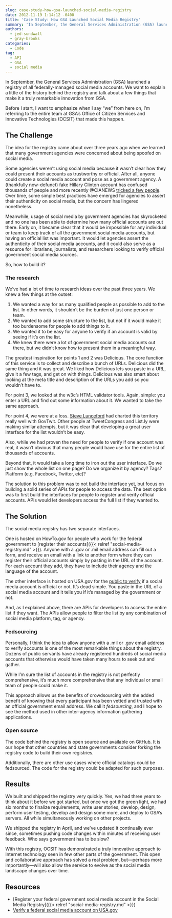 ```yaml
---
slug: case-study-how-gsa-launched-social-media-registry
date: 2012-11-19 1:14:12 -0400
title: 'Case Study: How GSA Launched Social Media Registry'
summary: 'In September, the General Services Administration (GSA) launched a registry of all federally-managed social media accounts. We want to explain a little of the history behind the registry and talk about a few things that make it a truly remarkable innovation from GSA. Before I start, I want to emphasize when I say &ldquo;we&rdquo; from'
authors:
  - jed-sundwall
  - gray-brooks
categories:
  - Code
tag:
  - API
  - GSA
  - social media
---
```


In September, the General Services Administration (GSA) launched a registry of all federally-managed social media accounts. We want to explain a little of the history behind the registry and talk about a few things that make it a truly remarkable innovation from GSA.

Before I start, I want to emphasize when I say “we” from here on, I&#8217;m referring to the entire team at GSA’s Office of Citizen Services and Innovative Technologies (OCSIT) that made this happen.

## The Challenge

The idea for the registry came about over three years ago when we learned that many government agencies were concerned about being spoofed on social media.

Some agencies weren&#8217;t using social media because it wasn&#8217;t clear how they could present their accounts as trustworthy or official. After all, anyone could create a social media account and pose as a government agency. A (thankfully now-defunct) fake Hillary Clinton account has confused thousands of people and more recently @CIANEWS [tricked a few people](http://www.washingtonpost.com/blogs/in-the-loop/post/cia-on-twitter-the-agency-spies-a-fake-account/2012/08/01/gJQAdjWJPX_blog.html). Over time, some simple best practices have emerged for agencies to assert their authenticity on social media, but the concern has lingered nonetheless.

Meanwhile, usage of social media by government agencies has skyrocketed and no one has been able to determine how many official accounts are out there. Early on, it became clear that it would be impossible for any individual or team to keep track of all the government social media accounts, but having an official list was important. It would let agencies assert the authenticity of their social media accounts, and it could also serve as a resource for librarians, journalists, and researchers looking to verify official government social media sources.

So, how to build it?

### The research

We&#8217;ve had a lot of time to research ideas over the past three years. We knew a few things at the outset:

  1. We wanted a way for as many qualified people as possible to add to the list. In other words, it shouldn’t be the burden of just one person or team.
  2. We wanted to add some structure to the list, but not if it would make it too burdensome for people to add things to it.
  3. We wanted it to be easy for anyone to verify if an account is valid by seeing if it’s on the list.
  4. We knew there were a lot of government social media accounts out there, but we didn’t know how to present them in a meaningful way.

The greatest inspiration for points 1 and 2 was Delicious. The core function of this service is to collect and describe a bunch of URLs. Delicious did the same thing and it was great. We liked how Delicious lets you paste in a URL, give it a few tags, and get on with things. Delicious was also smart about looking at the meta title and description of the URLs you add so you wouldn&#8217;t have to.

For point 3, we looked at the w3c’s HTML validator tools. Again, simple: you enter a URL and find out some information about it. We wanted to take the same approach.

For point 4, we were at a loss. [Steve Lunceford](https://twitter.com/dslunceford) had charted this territory really well with GovTwit. Other people at TweetCongress and List.ly were making similar attempts, but it was clear that developing a great user interface for the list wouldn’t be easy.

Also, while we had proven the need for people to verify if one account was real, it wasn&#8217;t obvious that many people would have use for the entire list of thousands of accounts.

Beyond that, it would take a long time to iron out the user interface. Do we just show the whole list on one page? Do we organize it by agency? Tags? Platform (e.g. Facebook, Twitter, etc)?

The solution to this problem was to not build the interface yet, but focus on building a solid series of APIs for people to access the data. The best option was to first build the interfaces for people to register and verify official accounts. APIs would let developers access the full list if they wanted to.

## The Solution

The social media registry has two separate interfaces.

One is hosted on HowTo.gov for people who work for the federal government to [register their accounts]({{< relref "social-media-registry.md" >}}). Anyone with a .gov or .mil email address can fill out a form, and receive an email with a link to another form where they can register their official accounts simply by pasting in the URL of the account. For each account they add, they have to include their agency and the language of the account.

The other interface is hosted on USA.gov for the [public to verify](http://www.usa.gov/Contact/verify-social-media.shtml) if a social media account is official or not. It’s dead simple. You paste in the URL of a social media account and it tells you if it’s managed by the government or not.

And, as I explained above, there are APIs for developers to access the entire list if they want. The APIs allow people to filter the list by any combination of social media platform, tag, or agency.

### Fedsourcing

Personally, I think the idea to allow anyone with a .mil or .gov email address to verify accounts is one of the most remarkable things about the registry. Dozens of public servants have already registered hundreds of social media accounts that otherwise would have taken many hours to seek out and gather.

While I’m sure the list of accounts in the registry is not perfectly comprehensive, it’s much more comprehensive that any individual or small team of people could make it.

This approach allows us the benefits of crowdsourcing with the added benefit of knowing that every participant has been vetted and trusted with an official government email address. We call it _fedsourcing_, and I hope to see the method used in other inter-agency information gathering applications.

### Open source

The code behind the registry is open source and available on GitHub. It is our hope that other countries and state governments consider forking the registry code to build their own registries.

Additionally, there are other use cases where official catalogs could be fedsourced. The code for the registry could be adapted for such purposes.

## Results

We built and shipped the registry very quickly. Yes, we had three years to think about it before we got started, but once we got the green light, we had six months to finalize requirements, write user stories, develop, design, perform user testing, develop and design some more, and deploy to GSA’s servers. All while simultaneously working on other projects.

We shipped the registry in April, and we&#8217;ve updated it continually ever since, sometimes pushing code changes within minutes of receiving user feedback. Who says government has to be slow?

With this registry, OCSIT has demonstrated a truly innovative approach to Internet technology seen in few other parts of the government. This open and collaborative approach has solved a real problem, but—perhaps more importantly—will also allow the service to evolve as the social media landscape changes over time.

## Resources

  * [Register your federal government social media account in the Social Media Registry]({{< relref "social-media-registry.md" >}})
  * [Verify a federal social media account on USA.gov](http://www.usa.gov/Contact/verify-social-media.shtml)